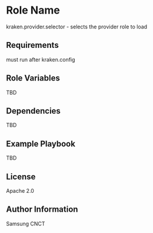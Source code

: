 Role Name
=========

kraken.provider.selector - selects the provider role to load

Requirements
------------

must run after kraken.config

Role Variables
--------------

TBD

Dependencies
------------

TBD

Example Playbook
----------------

TBD

License
-------

Apache 2.0

Author Information
------------------

Samsung CNCT
